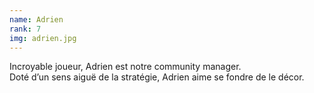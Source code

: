 ```yaml
---
name: Adrien
rank: 7
img: adrien.jpg
---
```


Incroyable joueur, Adrien est notre community manager.  
Doté d’un sens aiguë de la stratégie, Adrien aime se fondre de le décor.
